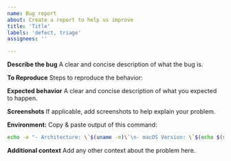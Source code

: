 ```yaml
---
name: Bug report
about: Create a report to help us improve
title: 'Title'
labels: 'defect, triage'
assignees: ''

---
```


**Describe the bug**
A clear and concise description of what the bug is.

**To Reproduce**
Steps to reproduce the behavior:

**Expected behavior**
A clear and concise description of what you expected to happen.

**Screenshots**
If applicable, add screenshots to help explain your problem.

**Environment:**
Copy & paste output of this command:
```sh
echo -e "- Architecture: \`$(uname -m)\`\n- macOS Version: \`$(echo $(sw_vers))\`\n- Zed Version: \`$(/Applications/Zed.app/Contents/MacOS/cli --version)\`"
```

**Additional context**
Add any other context about the problem here.
